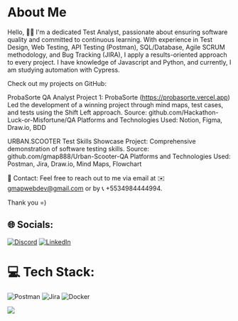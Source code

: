 # About Me
Hello, 👋🏽
I'm a dedicated Test Analyst, passionate about ensuring software quality and committed to continuous learning. With experience in Test Design, Web Testing, API Testing (Postman), SQL/Database, Agile SCRUM methodology, and Bug Tracking (JIRA), I apply a results-oriented approach to every project. I have knowledge of Javascript and Python, and currently, I am studying automation with Cypress.

Check out my projects on GitHub:

ProbaSorte
QA Analyst
Project 1: ProbaSorte (https://probasorte.vercel.app)
Led the development of a winning project through mind maps, test cases, and tests using the Shift Left approach.
Source: github.com/Hackathon-Luck-or-Misfortune/QA
Platforms and Technologies Used: Notion, Figma, Draw.io, BDD

URBAN.SCOOTER
Test Skills Showcase
Project: Comprehensive demonstration of software testing skills.
Source: github.com/gmap888/Urban-Scooter-QA
Platforms and Technologies Used: Postman, Jira, Draw.io, Mind Maps, Flowchart

📧 Contact:
Feel free to reach out to me via email at ✉️ gmapwebdev@gmail.com or by 📞 +5534984444994.

Thank you =)


## 🌐 Socials:
[![Discord](https://img.shields.io/badge/Discord-%237289DA.svg?logo=discord&logoColor=white)](https://discord.gg/5VTYh76C) [![LinkedIn](https://img.shields.io/badge/LinkedIn-%230077B5.svg?logo=linkedin&logoColor=white)](https://linkedin.com/in/gmapwebdev) 

# 💻 Tech Stack:
![Postman](https://img.shields.io/badge/Postman-FF6C37?style=plastic&logo=postman&logoColor=white) ![Jira](https://img.shields.io/badge/jira-%230A0FFF.svg?style=plastic&logo=jira&logoColor=white) ![Docker](https://img.shields.io/badge/docker-%230db7ed.svg?style=plastic&logo=docker&logoColor=white)

[![](https://visitcount.itsvg.in/api?id=gmap888&icon=0&color=1)](https://visitcount.itsvg.in)

